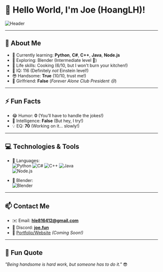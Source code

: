 # 👋 Hello World, I'm Joe (HoangLH)! 

![Header](https://user-images.githubusercontent.com/73097560/115834477-dbab4500-a447-11eb-908a-139a6edaec5c.gif)

---

## 🚀 About Me
- 🔭 Currently learning: **Python**, **C#**, **C++**, **Java**, **Node.js**  
- 🎨 Exploring: Blender (Intermediate level 🚀)  
- 🍳 Life skills: Cooking (6/10, but I won't burn your kitchen!)  
- 🧠 IQ: 116 (Definitely *not* Einstein level!)  
- 😎 Handsome: **True** (10/10, trust me!)  
- 💖 Girlfriend: **False** (*Forever Alone Club President 😢*)  

---

## ⚡ Fun Facts
- 😂 Humor: **0** (You’ll have to handle the jokes!)  
- 🌟 Intelligence: **False** (But hey, I try!)  
- 💡 EQ: **70** (Working on it... slowly!)  

---

## 💻 Technologies & Tools
- 🔧 Languages:  
  ![Python](https://img.shields.io/badge/Python-3776AB?style=for-the-badge&logo=python&logoColor=white) 
  ![C#](https://img.shields.io/badge/C%23-239120?style=for-the-badge&logo=csharp&logoColor=white) 
  ![C++](https://img.shields.io/badge/C++-00599C?style=for-the-badge&logo=cplusplus&logoColor=white) 
  ![Java](https://img.shields.io/badge/Java-007396?style=for-the-badge&logo=java&logoColor=white)  
  ![Node.js](https://img.shields.io/badge/Node.js-339933?style=for-the-badge&logo=nodedotjs&logoColor=white)  

- 🎨 Blender:  
  ![Blender](https://img.shields.io/badge/Blender-F5792A?style=for-the-badge&logo=blender&logoColor=white)  

---

## 📫 Contact Me
- ✉️ Email: **hle816412@gmail.com**  
- 💬 Discord: **[joe.fun](https://discord.com/users/914708988388593734)**  
- 📂 [Portfolio/Website](#) *(Coming Soon!)*  

---

## 🖤 Fun Quote
*"Being handsome is hard work, but someone has to do it."* 😎

